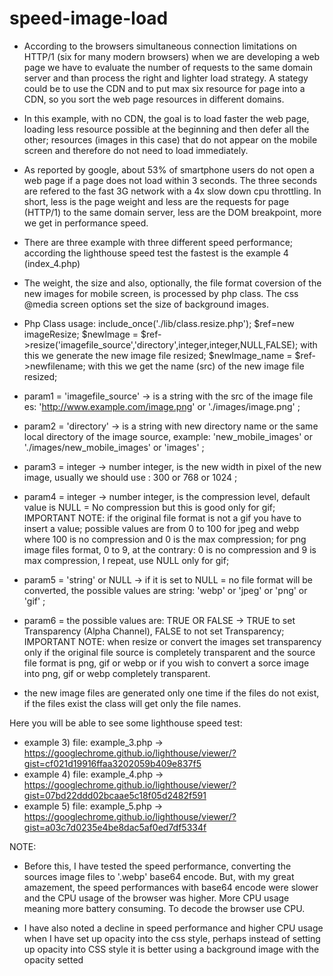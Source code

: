 # speed-image-load
 *  According to the browsers simultaneous connection limitations on HTTP/1 (six for many modern browsers) when we are developing a web page we have to evaluate the number of requests to the same domain server and than process the right and lighter load strategy.
A stategy could be to use the CDN and to put max six resource for page into a CDN, so you sort the web page resources in different domains.
 
 *  In this example, with no CDN, the goal is to load faster the web page, loading less resource possible at the beginning and then   defer all the other; 
resources (images in this case) that do not appear on the mobile screen and therefore do not need to load immediately.
 *  As reported by google, about 53% of smartphone users do not open a web page if a page does not load within 3 seconds. 
 The three seconds are refered to the fast 3G network with a 4x slow down cpu throttling. 
 In short, less is the page weight and less are the requests for page (HTTP/1) to the same domain server, less are the DOM breakpoint,    more we get in performance speed.
 *  There are three example with three different speed performance; according the lighthouse speed test the fastest is the example 4       (index_4.php)
 *  The weight, the size and also, optionally, the file format coversion of the new images for mobile screen, is processed by php class. 
 The css @media screen options set the size of background images.
 *  Php Class usage:
 include_once('./lib/class.resize.php');
 $ref=new imageResize;
 $newImage = $ref->resize('imagefile_source','directory',integer,integer,NULL,FALSE);   with this we generate the new image file resized;
 $newImage_name = $ref->newfilename;    with this we get the name (src) of the new image file resized;
   
 *  param1 = 'imagefile_source' -> is a string with the src of the image file es: 'http://www.example.com/image.png' or './images/image.png' ;
 
 *  param2 = 'directory' -> is a string with new directory name or the same local directory of the image source, example: 'new_mobile_images' or './images/new_mobile_images' or 'images' ;
 
 *  param3 = integer -> number integer, is the new width in pixel of the new image, usually we should use : 300 or 768 or 1024 ;
 
 *  param4 = integer -> number integer, is the compression level, default value is  NULL = No compression but this is good only for gif; IMPORTANT NOTE: 
 if the original file format is not a gif you have to insert a value;  possible values are from 0 to 100 for jpeg and webp where 
 100 is no compression and 0 is the max compression; 
 for png image files format, 0 to 9, at the contrary: 0 is no compression and 9 is max compression, I repeat, use NULL only for gif;
 
 * param5 = 'string' or NULL ->  if it is set to NULL = no file format will be converted, the possible values are string: 'webp' or 'jpeg' or 'png' or 'gif' ;
 
 *  param6 = the possible values are: TRUE OR FALSE -> TRUE to set Transparency (Alpha Channel), FALSE to not set Transparency; 
 IMPORTANT NOTE: when resize or convert the images set transparency only if the original file source is completely transparent and the source file format is png, gif or webp or if you wish to convert a sorce image into png, gif or webp completely transparent.
 
 *  the new image files are generated only one time if the files do not exist, if the files exist the class will get only the file names. 
 
 Here you will be able to see some lighthouse speed test:
 * example 3) file: example_3.php -> https://googlechrome.github.io/lighthouse/viewer/?gist=cf021d19916ffaa3202059b409e837f5
 * example 4) file: example_4.php -> https://googlechrome.github.io/lighthouse/viewer/?gist=07bd22ddd02bcaae5c18f05d2482f591
 * example 5) file: example_5.php -> https://googlechrome.github.io/lighthouse/viewer/?gist=a03c7d0235e4be8dac5af0ed7df5334f

NOTE:
* Before this, I have tested the speed performance, converting the sources image files to '.webp' base64 encode. But, with my great amazement, the speed performances with base64 encode were slower and the CPU usage of the browser was higher. More CPU usage meaning more battery consuming. To decode the browser use CPU. 

* I have also noted a decline in speed performance and higher CPU usage when I have set up opacity into the css style, perhaps instead of setting up opacity into CSS style it is better using a background image with the opacity setted 
